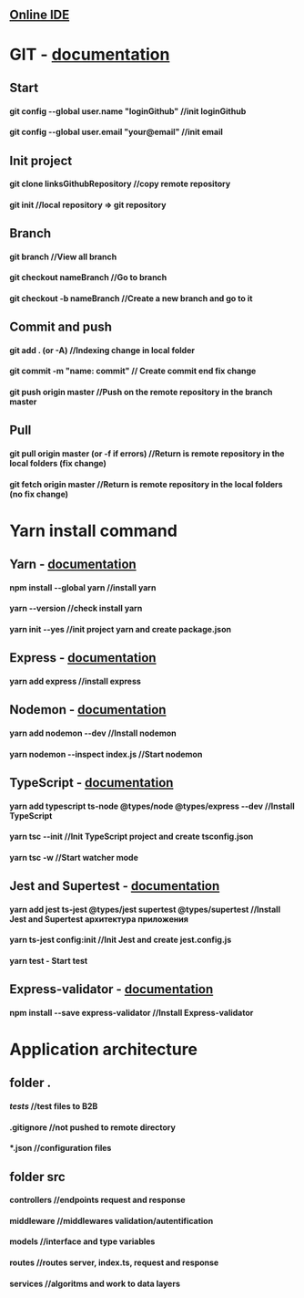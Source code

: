 ## <a href="https://stackblitz.com">Online IDE</a>

# GIT - <a href="https://git-scm.com/">documentation</a>

## Start
#### git config --global user.name "loginGithub" //init loginGithub
#### git config --global user.email "your@email" //init email

## Init project
#### git clone linksGithubRepository //copy remote repository
#### git init //local repository => git repository

## Branch 
#### git branch  //View all branch
#### git checkout nameBranch //Go to branch
#### git checkout -b nameBranch //Create a new branch and go to it
 
## Commit and push 
#### git add . (or -A) //Indexing change in local folder
#### git commit -m "name: commit"  // Create commit end fix change
#### git push origin master  //Push on the remote repository in the branch master

## Pull 
#### git pull origin master (or -f if errors)  //Return is remote repository in the local folders (fix change)
#### git fetch origin master //Return is remote repository in the local folders (no fix change)

# Yarn install command

## Yarn - <a href="https://yarnpkg.com/">documentation</a>
#### npm install --global yarn //install yarn
#### yarn --version //check install yarn
#### yarn init --yes //init project yarn and create package.json

## Express - <a href="https://expressjs.com/ru/">documentation</a>
#### yarn add express //install express

## Nodemon - <a href="https://nodemon.io/">documentation</a>
#### yarn add nodemon --dev  //Install nodemon
#### yarn nodemon --inspect index.js //Start nodemon
 
## TypeScript - <a href="https://www.typescriptlang.org/">documentation</a>
#### yarn add typescript ts-node @types/node @types/express --dev //Install TypeScript
#### yarn tsc --init  //Init TypeScript project and create tsconfig.json
#### yarn tsc -w //Start watcher mode

## Jest and Supertest - <a href="https://jestjs.io/ru/">documentation</a>
#### yarn add jest ts-jest @types/jest supertest @types/supertest  //Install Jest and Supertest архитектура приложения
#### yarn ts-jest config:init //Init Jest and create jest.config.js
#### yarn test - Start test

## Express-validator - <a href="https://express-validator.github.io/docs/">documentation</a>
#### npm install --save express-validator //Install Express-validator

# Application architecture

## folder .
#### _tests_ //test files to B2B
#### .gitignore //not pushed to remote directory
#### *.json //configuration files

## folder src
#### controllers //endpoints request and response
#### middleware //middlewares validation/autentification
#### models //interface and type variables
#### routes //routes server, index.ts, request and response
#### services //algoritms and work to data layers
